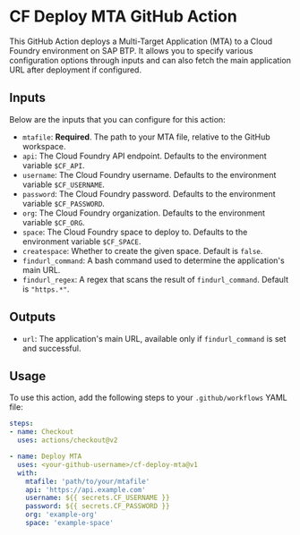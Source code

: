 # CF Deploy MTA GitHub Action

This GitHub Action deploys a Multi-Target Application (MTA) to a Cloud Foundry environment on SAP BTP. It allows you to specify various configuration options through inputs and can also fetch the main application URL after deployment if configured.

## Inputs

Below are the inputs that you can configure for this action:

- `mtafile`: **Required**. The path to your MTA file, relative to the GitHub workspace.
- `api`: The Cloud Foundry API endpoint. Defaults to the environment variable `$CF_API`.
- `username`: The Cloud Foundry username. Defaults to the environment variable `$CF_USERNAME`.
- `password`: The Cloud Foundry password. Defaults to the environment variable `$CF_PASSWORD`.
- `org`: The Cloud Foundry organization. Defaults to the environment variable `$CF_ORG`.
- `space`: The Cloud Foundry space to deploy to. Defaults to the environment variable `$CF_SPACE`.
- `createspace`: Whether to create the given space. Default is `false`.
- `findurl_command`: A bash command used to determine the application's main URL.
- `findurl_regex`: A regex that scans the result of `findurl_command`. Default is `"https.*"`.

## Outputs

- `url`: The application's main URL, available only if `findurl_command` is set and successful.

## Usage

To use this action, add the following steps to your `.github/workflows` YAML file:

```yaml
steps:
- name: Checkout
  uses: actions/checkout@v2

- name: Deploy MTA
  uses: <your-github-username>/cf-deploy-mta@v1
  with:
    mtafile: 'path/to/your/mtafile'
    api: 'https://api.example.com'
    username: ${{ secrets.CF_USERNAME }}
    password: ${{ secrets.CF_PASSWORD }}
    org: 'example-org'
    space: 'example-space'
